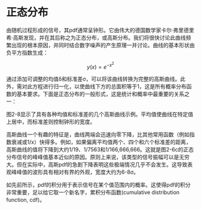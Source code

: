 # 正态分布

由随机过程形成的信号，其pdf通常呈钟形。它由伟大的德国数学家卡尔·弗里德里希·高斯发现，并在其后称之为正态分布，或高斯分布。我们将很快讨论此曲线频繁出现的根本原因，并同时结合数字噪声的产生原理一并讨论。曲线的基本形状由负平方指数生成：

$$
y(x)= e^{-x^2}
$$

通过添加可调整的均值δ和标准差σ，可以将该曲线转换为完整的高斯曲线。此外，需对此方程进行归一化，以使曲线下方的总面积等于1，这是所有概率分布函数的基本要求。下面是正态分布的一般形式，这是统计和概率中最重要的关系之一：



图2-8显示了具有各种均值和标准差的几个高斯曲线示例。平均值使曲线在特定值上居中，而标准差则控制钟形的宽度。

高斯曲线一个有趣的特征是，曲线两端会迅速向零下降，比其他常用函数（例如指数衰减或1/x）快得多。例如，如果偏离平均值两个、四个和六个标准差的距离，高斯曲线的值将下降到大约1/19、1/7563和1/166,666,666。这就是图2-6c的正态分布信号的峰峰值基本近似的原因。原则上来说，该类型的信号振幅可以是无穷大。但在实际中，高斯pdf的急剧下降表明这些极端情况几乎不会发生。这导致表观峰峰值的波形具有相对有界的外观，宽度大约为6-8σ。

如先前所示，pdf的积分用于表示信号在某个值范围内的概率。这使得pdf的积分非常重要，足以给它取一个新名字，累积分布函数\(cumulative distribution function, cdf\)。




